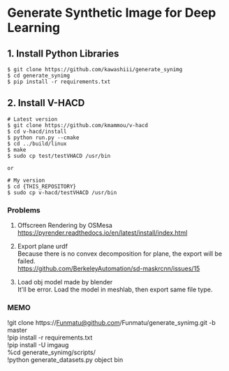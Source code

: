 # Generate Synthetic Image for Deep Learning

## 1. Install Python Libraries
```
$ git clone https://github.com/kawashiii/generate_synimg
$ cd generate_synimg
$ pip install -r requirements.txt
```

## 2. Install V-HACD
```
# Latest version
$ git clone https://github.com/kmammou/v-hacd
$ cd v-hacd/install
$ python run.py --cmake
$ cd ../build/linux
$ make
$ sudo cp test/testVHACD /usr/bin

or

# My version
$ cd {THIS_REPOSITORY}
$ sudo cp v-hacd/testVHACD /usr/bin
```
### Problems
1. Offscreen Rendering by OSMesa  
https://pyrender.readthedocs.io/en/latest/install/index.html

2. Export plane urdf  
Because there is no convex decomposition for plane, the export will be failed.  
https://github.com/BerkeleyAutomation/sd-maskrcnn/issues/15

3. Load obj model made by blender  
It'll be error. Load the model in meshlab, then export same file type.


### MEMO
!git clone https://Funmatu@github.com/Funmatu/generate_synimg.git -b master  
!pip install -r requirements.txt  
!pip install -U imgaug  
%cd generate_synimg/scripts/  
!python generate_datasets.py object bin  
